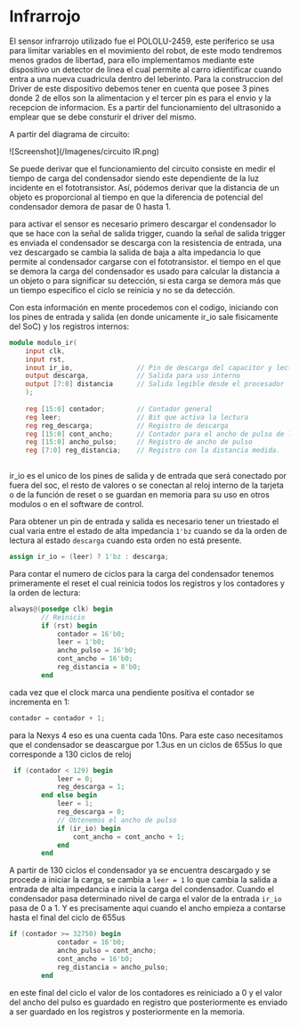 # Infrarrojo



El sensor infrarrojo utilizado fue el POLOLU-2459, este periferico se usa para limitar variables en el movimiento del robot, de este modo tendremos menos grados de libertad, para ello implementamos mediante este dispositivo un detector de linea el cual permite al carro idientificar cuando entra a una nueva cuadricula dentro del leberinto. 
Para la construccion del Driver de este dispositivo debemos tener en cuenta que posee 3 pines donde 2 de ellos son la alimentacion y el tercer pin es para el envio y la recepcion de informacion. Es a partir del funcionamiento del ultrasonido a emplear que se debe consturir el driver del mismo.

A partir del diagrama de circuito: 

<p align="center">

![Screenshot](/Imagenes/circuito IR.png)

</p> 

Se puede derivar que el funcionamiento del circuito consiste en medir el tiempo de carga del condensador siendo este dependiente de la luz incidente en el fototransistor. Así, pódemos derivar que la distancia de un objeto es proporcional al tiempo en que la diferencia de potencial del condensador demora de pasar de 0 hasta 1. 

para activar el sensor es necesario primero descargar el condensador lo que se hace con la señal de salida trigger, cuando la señal de salida trigger es enviada el condensador se descarga con la resistencia de entrada, una vez descargado se cambia la salida de baja a alta impedancia lo que permite al condensador cargarse con el fototransistor. el tiempo en el que se demora la carga del condensador es usado para calcular la distancia a un objeto o para significar su detección, si esta carga se demora más que un tiempo especifico el ciclo se reinicia y no se da detección.

Con esta información en mente procedemos con el codigo, iniciando con los pines de entrada y salida (en donde unicamente ir_io sale fisicamente del SoC) y los registros internos:

```verilog
module modulo_ir(
    input clk,
    input rst,
    inout ir_io,                // Pin de descarga del capacitor y lectura.  
    output descarga,            // Salida para uso interno   
    output [7:0] distancia      // Salida legible desde el procesador
    );
    
    reg [15:0] contador;        // Contador general
    reg leer;                   // Bit que activa la lectura
    reg reg_descarga;           // Registro de descarga
    reg [15:0] cont_ancho;      // Contador para el ancho de pulso de lectura
    reg [15:0] ancho_pulso;     // Registro de ancho de pulso
    reg [7:0] reg_distancia;    // Registro con la distancia medida.
    
```
ir_io es el unico de los pines de salida y de entrada que será conectado por fuera del soc, el resto de valores o se conectan al reloj interno de la tarjeta o de la función de reset o se guardan en memoria para su uso en otros modulos o en el software de control.

Para obtener un pin de entrada y salida es necesario tener un triestado el cual varia entre el estado de alta impedancia `1'bz` cuando se da la orden de lectura al estado `descarga` cuando esta orden no está presente.
```v
assign ir_io = (leer) ? 1'bz : descarga;
```

Para contar el numero de ciclos para la carga del condensador tenemos primeramente el reset el cual reinicia todos los registros y los contadores y la orden de lectura:

```V
always@(posedge clk) begin
        // Reinicio
        if (rst) begin
            contador = 16'b0;
            leer = 1'b0;
            ancho_pulso = 16'b0;
            cont_ancho = 16'b0;
            reg_distancia = 8'b0;
        end
```

cada vez que el clock marca una pendiente positiva el contador se incrementa en 1:

```V
contador = contador + 1;
```

para la Nexys 4 eso es una cuenta cada 10ns. Para este caso necesitamos que el condensador se deascargue por 1.3us en un ciclos de 655us lo que corresponde a 130 ciclos de reloj

```V
 if (contador < 129) begin
            leer = 0;
            reg_descarga = 1; 
        end else begin
            leer = 1;
            reg_descarga = 0;
            // Obtenemos el ancho de pulso
            if (ir_io) begin
                cont_ancho = cont_ancho + 1;
            end
        end
```

A partir de 130 ciclos el condensador ya se encuentra descargado y se procede a iniciar la carga, se cambia a `leer = 1` lo que cambia la salida a entrada de alta impedancia e inicia la carga del condensador. Cuando el condensador pasa determinado nivel de carga el valor de la entrada `ir_io` pasa de 0 a 1. Y es precisamente aqui cuando el ancho empieza a contarse hasta el final del ciclo de 655us
```V
if (contador >= 32750) begin
            contador = 16'b0;
            ancho_pulso = cont_ancho;
            cont_ancho = 16'b0;
            reg_distancia = ancho_pulso;
        end
```

en este final del ciclo el valor de los contadores es reiniciado a 0 y el valor del ancho del pulso es guardado en registro que posteriormente es enviado a ser guardado en los registros y posteriormente en la memoria.
